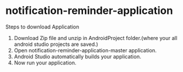 # notification-reminder-application
Steps to download Application
1) Download Zip file and unzip in AndroidProject folder.(where your all android studio projects are saved.)
2) Open notification-reminder-application-master application.
3) Android Studio automatically builds your application.
4) Now run your application.
